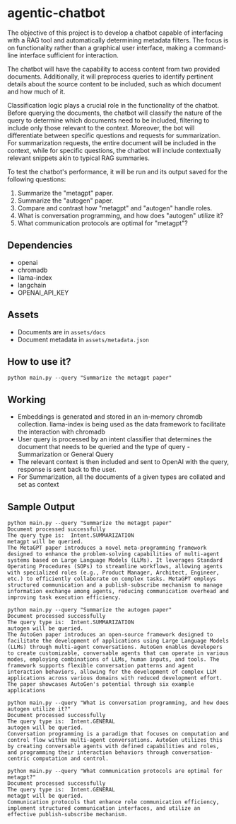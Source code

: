 # agentic-chatbot
The objective of this project is to develop a chatbot capable of interfacing with a RAG tool and automatically determining metadata filters. The focus is on functionality rather than a graphical user interface, making a command-line interface sufficient for interaction.

The chatbot will have the capability to access content from two provided documents. Additionally, it will preprocess queries to identify pertinent details about the source content to be included, such as which document and how much of it.

Classification logic plays a crucial role in the functionality of the chatbot. Before querying the documents, the chatbot will classify the nature of the query to determine which documents need to be included, filtering to include only those relevant to the context. Moreover, the bot will differentiate between specific questions and requests for summarization. For summarization requests, the entire document will be included in the context, while for specific questions, the chatbot will include contextually relevant snippets akin to typical RAG summaries.

To test the chatbot's performance, it will be run and its output saved for the following questions:
1. Summarize the "metagpt" paper.
2. Summarize the "autogen" paper.
3. Compare and contrast how "metagpt" and "autogen" handle roles.
4. What is conversation programming, and how does "autogen" utilize it?
5. What communication protocols are optimal for "metagpt"?


## Dependencies
- openai
- chromadb
- llama-index
- langchain
- OPENAI_API_KEY

## Assets
- Documents are in ```assets/docs```
- Document metadata in ```assets/metadata.json```

## How to use it?
```python main.py --query "Summarize the metagpt paper"```

## Working
- Embeddings is generated and stored in an in-memory chromdb collection. llama-index is being used as the data framework to facilitate the interaction with chromadb
- User query is processed by an intent classifier that determines the document that needs to be queried and the type of query - Summarization or General Query
- The relevant context is then included and sent to OpenAI with the query, response is sent back to the user.
- For Summarization, all the documents of a given types are collated and set as context

## Sample Output
```
python main.py --query "Summarize the metagpt paper"                        
Document processed successfully
The query type is:  Intent.SUMMARIZATION
metagpt will be queried.
The MetaGPT paper introduces a novel meta-programming framework designed to enhance the problem-solving capabilities of multi-agent systems based on Large Language Models (LLMs). It leverages Standard Operating Procedures (SOPs) to streamline workflows, allowing agents with specialized roles (e.g., Product Manager, Architect, Engineer, etc.) to efficiently collaborate on complex tasks. MetaGPT employs structured communication and a publish-subscribe mechanism to manage information exchange among agents, reducing communication overhead and improving task execution efficiency.
```

```
python main.py --query "Summarize the autogen paper" 
Document processed successfully
The query type is:  Intent.SUMMARIZATION
autogen will be queried.
The AutoGen paper introduces an open-source framework designed to facilitate the development of applications using Large Language Models (LLMs) through multi-agent conversations. AutoGen enables developers to create customizable, conversable agents that can operate in various modes, employing combinations of LLMs, human inputs, and tools. The framework supports flexible conversation patterns and agent interaction behaviors, allowing for the development of complex LLM applications across various domains with reduced development effort. The paper showcases AutoGen's potential through six example applications
```

```
python main.py --query "What is conversation programming, and how does autogen utilize it?"   
Document processed successfully
The query type is:  Intent.GENERAL
autogen will be queried.
Conversation programming is a paradigm that focuses on computation and control flow within multi-agent conversations. AutoGen utilizes this by creating conversable agents with defined capabilities and roles, and programming their interaction behaviors through conversation-centric computation and control.
```

```
python main.py --query "What communication protocols are optimal for metagpt?"          
Document processed successfully
The query type is:  Intent.GENERAL
metagpt will be queried.
Communication protocols that enhance role communication efficiency, implement structured communication interfaces, and utilize an effective publish-subscribe mechanism.
```